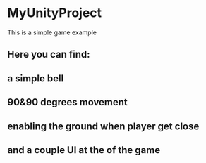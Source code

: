 # MyUnityProject
This is a simple game example
## Here you can find:
## a simple bell 
## 90&90 degrees movement
## enabling the ground when player get close
## and a couple UI at the of the game 
